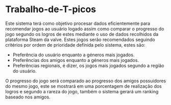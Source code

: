 # Trabalho-de-T-picos
Este sistema terá como objetivo procesar dados eficientemente para recomendar jogos ao usuário logado assim como comparar o progresso do jogo segundo os logros de estes mediante o uso de dados recolhidos da plataforma Steam da valve. Estes jogos serão recomendados seguindo critérios por ordem de prioridade definida pelo sistema, estes são:
- Preferência do usuário enquanto a géneros mais jogados.
- Preferências dos amigos enquanto a géneros mais jogados. 
- Preferências regionais, é dizer, os jogos mais jogados segundo a região do usuário.

O progresso do jogo será  comparado ao progresso dos amigos possuidores do mesmo jogo, este se mostrará em uma porcentagem de realização dos logros e segundo a rareza do jogo, também o sistema gerará um ranking baseado nos amigos. 

